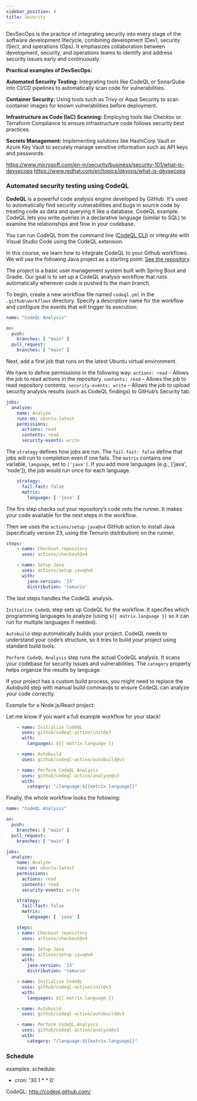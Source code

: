 ```yaml
---
sidebar_position: 4
title: Security
---
```


DevSecOps is the practice of integrating security into every stage of the software development lifecycle, combining development (Dev), security (Sec), and operations (Ops). It emphasizes collaboration between development, security, and operations teams to identify and address security issues early and continuously.

**Practical examples of DevSecOps:**

**Automated Security Testing:** Integrating tools like CodeQL or SonarQube into CI/CD pipelines to automatically scan code for vulnerabilities.

**Container Security:** Using tools such as Trivy or Aqua Security to scan container images for known vulnerabilities before deployment.

**Infrastructure as Code (IaC) Scanning:** Employing tools like Checkov or Terraform Compliance to ensure infrastructure code follows security best practices.

**Secrets Management:** Implementing solutions like HashiCorp Vault or Azure Key Vault to securely manage sensitive information such as API keys and passwords.

https://www.microsoft.com/en-in/security/business/security-101/what-is-devsecops
https://www.redhat.com/en/topics/devops/what-is-devsecops

### Automated security testing using CodeQL

**CodeQL** is a powerful code analysis engine developed by GitHub. It's used to automatically find security vulnerabilities and bugs in source code by treating code as data and querying it like a database.
CodeQL example. CodeQL lets you write queries in a declarative language (similar to SQL) to examine the relationships and flow in your codebase.

You can run CodeQL from the command line ([CodeQL CLI](https://docs.github.com/en/code-security/codeql-cli/getting-started-with-the-codeql-cli/about-the-codeql-cli)) or integrate with Visual Studio Code using the CodeQL extension.

In this course, we learn how to integrate CodeQL to your Github workflows. We will use the following Java project as a starting point: [See the repository](https://github.com/juhahinkula/codeql-demo.git).

The project is a basic user management system built with Spring Boot and Gradle. Our goal is to set up a CodeQL analysis workflow that runs automatically whenever code is pushed to the main branch.

To begin, create a new workflow file named `codeql.yml` in the `.github\workflows` directory. Specify a descriptive name for the workflow and configure the events that will trigger its execution:

```yaml
name: "CodeQL Analysis"

on:
  push:
    branches: [ "main" ]
  pull_request:
    branches: [ "main" ]
```
Next, add a first job that runs on the latest Ubuntu virtual environment.

We have to define permissions in the following way:
`actions: read` – Allows the job to read actions in the repository.
`contents: read` – Allows the job to read repository contents.
`security-events: write` – Allows the job to upload security analysis results (such as CodeQL findings) to GitHub’s Security tab.

```yaml
jobs:
  analyze:
    name: Analyze
    runs-on: ubuntu-latest
    permissions:
      actions: read
      contents: read
      security-events: write
```

The `strategy` defines how jobs are run. The `fail-fast: false` define that jobs will run to completion even if one fails. The `matrix` contains one variable, `language`, set to `['java']`. If you add more languages (e.g., ['java', 'node']), the job would run once for each language.

```yaml
    strategy:
      fail-fast: false
      matrix:
        language: [ 'java' ]
```
The firs step checks out your repository’s code onto the runner. It makes your code available for the next steps in the workflow.

Then we uses the `actions/setup-java@v4` GitHub action to install Java (specifically version 23, using the Temurin distribution) on the runner. 

```yaml
steps:
    - name: Checkout repository
      uses: actions/checkout@v4

    - name: Setup Java
      uses: actions/setup-java@v4
      with:
        java-version: '23'
        distribution: 'temurin'
```
The last steps handles the CodeQL analysis.

`Initialize CodeQL` step sets up CodeQL for the workflow. It specifies which programming languages to analyze (using `${{ matrix.language }}` so it can run for multiple languages if needed).

`Autobuild` step automatically builds your project. CodeQL needs to understand your code’s structure, so it tries to build your project using standard build tools.

`Perform CodeQL Analysis` step runs the actual CodeQL analysis. It scans your codebase for security issues and vulnerabilities. The `category` property helps organize the results by language.

If your project has a custom build process, you might need to replace the Autobuild step with manual build commands to ensure CodeQL can analyze your code correctly.

Example for a Node.js/React project:

Let me know if you want a full example workflow for your stack!

```yaml
    - name: Initialize CodeQL
      uses: github/codeql-action/init@v3
      with:
        languages: ${{ matrix.language }}

    - name: Autobuild
      uses: github/codeql-action/autobuild@v3  

    - name: Perform CodeQL Analysis
      uses: github/codeql-action/analyze@v3
      with:
        category: "/language:${{matrix.language}}"
```

Finally, the whole workflow looks the following:

```yaml
name: "CodeQL Analysis"

on:
  push:
    branches: [ "main" ]
  pull_request:
    branches: [ "main" ]

jobs:
  analyze:
    name: Analyze
    runs-on: ubuntu-latest
    permissions:
      actions: read
      contents: read
      security-events: write

    strategy:
      fail-fast: false
      matrix:
        language: [ 'java' ]

    steps:
    - name: Checkout repository
      uses: actions/checkout@v4

    - name: Setup Java
      uses: actions/setup-java@v4
      with:
        java-version: '23'
        distribution: 'temurin'

    - name: Initialize CodeQL
      uses: github/codeql-action/init@v3
      with:
        languages: ${{ matrix.language }}

    - name: Autobuild
      uses: github/codeql-action/autobuild@v3  

    - name: Perform CodeQL Analysis
      uses: github/codeql-action/analyze@v3
      with:
        category: "/language:${{matrix.language}}"
```

### Schedule 

examples:
schedule:
   - cron: '30 1 * * 0'


CodeQL: http://codeql.github.com/
